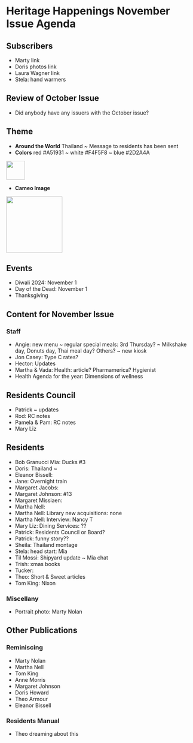 # Heritage Happenings November Issue Agenda


## Subscribers

* Marty link
* Doris photos link
* Laura Wagner link
* Stela: hand warmers

## Review of October Issue

* Did anybody have any issuers with the October issue?


## Theme

* **Around the World** Thailand ~ Message to residents has been sent
* **Colors** red #A51931 ~ white #F4F5F8 ~ blue #2D2A4A

<img src="https://upload.wikimedia.org/wikipedia/commons/a/a9/Flag_of_Thailand.svg" width=50 >

* **Cameo Image**

<img src="https://ideogram.ai/assets/image/lossless/response/40EAGiwqRHafnI0izAYGpA" width=150>

## Events

* Diwali 2024: November 1
* Day of the Dead: November 1
* Thanksgiving


## Content for November Issue

### Staff

* Angie: new menu ~ regular special meals: 3rd Thursday? ~  Milkshake day,  Donuts day, Thai meal day? Others? ~ new kiosk
* Jon Casey: Type C rates?
* Hector: Updates
* Martha & Vada: Health: article? Pharmamerica? Hygienist
* Health Agenda for the year: Dimensions of wellness


## Residents Council

* Patrick ~ updates
* Rod: RC notes
* Pamela & Pam: RC notes
* Mary Liz


## Residents

* Bob Granucci Mia: Ducks #3
* Doris: Thailand ~
* Eleanor Bissell:
* Jane: Overnight train
* Margaret Jacobs:
* Margaret Johnson: #13
* Margaret Missiaen:
* Martha Nell:
* Martha Nell: Library new acquisitions: none
* Martha Nell: Interview: Nancy T
* Mary Liz: Dining Services: ??
* Patrick: Residents Council or Board?
* Patrick: funny story??
* Sheila: Thailand montage
* Stela: head start: Mia
* Til Mossi: Shipyard update ~ Mia chat
* Trish: xmas books
* Tucker:
* Theo: Short & Sweet articles
* Tom King: Nixon



### Miscellany

* Portrait photo: Marty Nolan


## Other Publications

### Reminiscing

* Marty Nolan
* Martha Nell
* Tom King
* Anne Morris
* Margaret Johnson
* Doris Howard
* Theo Armour
* Eleanor Bissell

### Residents Manual

* Theo dreaming about this
